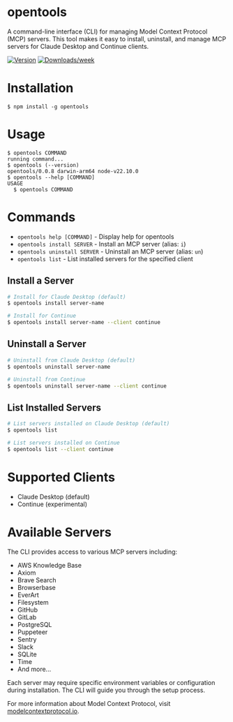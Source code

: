 opentools
=================

A command-line interface (CLI) for managing Model Context Protocol (MCP) servers. This tool makes it easy to install, uninstall, and manage MCP servers for Claude Desktop and Continue clients.

[![Version](https://img.shields.io/npm/v/opentools.svg)](https://npmjs.org/package/opentools)
[![Downloads/week](https://img.shields.io/npm/dw/opentools.svg)](https://npmjs.org/package/opentools)

# Installation

```sh-session
$ npm install -g opentools
```

# Usage

```sh-session
$ opentools COMMAND
running command...
$ opentools (--version)
opentools/0.0.8 darwin-arm64 node-v22.10.0
$ opentools --help [COMMAND]
USAGE
  $ opentools COMMAND
```

# Commands

* `opentools help [COMMAND]` - Display help for opentools
* `opentools install SERVER` - Install an MCP server (alias: `i`)
* `opentools uninstall SERVER` - Uninstall an MCP server (alias: `un`)
* `opentools list` - List installed servers for the specified client

## Install a Server

```sh
# Install for Claude Desktop (default)
$ opentools install server-name

# Install for Continue
$ opentools install server-name --client continue
```

## Uninstall a Server

```sh
# Uninstall from Claude Desktop (default)
$ opentools uninstall server-name

# Uninstall from Continue
$ opentools uninstall server-name --client continue
```

## List Installed Servers

```sh
# List servers installed on Claude Desktop (default)
$ opentools list

# List servers installed on Continue
$ opentools list --client continue
```

# Supported Clients

- Claude Desktop (default)
- Continue (experimental)

# Available Servers

The CLI provides access to various MCP servers including:

- AWS Knowledge Base
- Axiom
- Brave Search
- Browserbase
- EverArt
- Filesystem
- GitHub
- GitLab
- PostgreSQL
- Puppeteer
- Sentry
- Slack
- SQLite
- Time
- And more...

Each server may require specific environment variables or configuration during installation. The CLI will guide you through the setup process.

For more information about Model Context Protocol, visit [modelcontextprotocol.io](https://modelcontextprotocol.io/).
